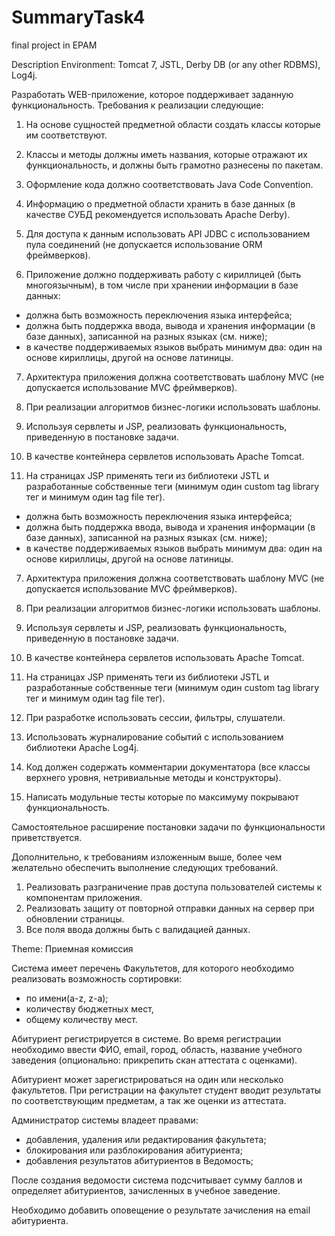 # SummaryTask4
final project in EPAM

Description
Environment: Tomcat 7, JSTL, Derby DB (or any other RDBMS), Log4j.

Разработать WEB-приложение, которое поддерживает заданную функциональность.
Требования к реализации следующие:

1. На основе сущностей предметной области создать классы которые им соответствуют.

2. Классы и методы должны иметь названия, которые отражают их функциональность, и должны быть грамотно разнесены по пакетам.

3. Оформление кода должно соответствовать Java Code Convention.

4. Информацию о предметной области хранить в базе данных (в качестве СУБД рекомендуется использовать Apache Derby).

5. Для доступа к данным использовать API JDBC с использованием пула соединений (не допускается использование ORM фреймверков).

6. Приложение должно поддерживать работу с кириллицей (быть многоязычным), в том числе при хранении информации в базе данных:
- должна быть возможность переключения языка интерфейса;
- должна быть поддержка ввода, вывода и хранения информации (в базе данных), записанной на разных языках (см. ниже);
- в качестве поддерживаемых языков выбрать минимум два: один на основе кириллицы, другой на основе латиницы.

7. Архитектура приложения должна соответствовать шаблону MVC (не допускается использование MVC фреймверков).

8. При реализации алгоритмов бизнес-логики использовать шаблоны.

9. Используя сервлеты и JSP, реализовать функциональность, приведенную в постановке задачи.

10. В качестве контейнера сервлетов использовать Apache Tomcat.

11. На страницах JSP применять теги из библиотеки JSTL и разработанные собственные теги (минимум один custom tag library тег и минимум один tag file тег).

- должна быть возможность переключения языка интерфейса;
- должна быть поддержка ввода, вывода и хранения информации (в базе данных), записанной на разных языках (см. ниже);
- в качестве поддерживаемых языков выбрать минимум два: один на основе кириллицы, другой на основе латиницы.

7. Архитектура приложения должна соответствовать шаблону MVC (не допускается использование MVC фреймверков).

8. При реализации алгоритмов бизнес-логики использовать шаблоны.

9. Используя сервлеты и JSP, реализовать функциональность, приведенную в постановке задачи.

10. В качестве контейнера сервлетов использовать Apache Tomcat.

11. На страницах JSP применять теги из библиотеки JSTL и разработанные собственные теги (минимум один custom tag library тег и минимум один tag file тег).

12. При разработке использовать сессии, фильтры, слушатели.

13. Использовать журналирование событий с использованием библиотеки Apache Log4j.

14. Код должен содержать комментарии документатора (все классы верхнего уровня, нетривиальные методы и конструкторы).

15. Написать модульные тесты которые по максимуму покрывают функциональность.

Самостоятельное расширение постановки задачи по функциональности приветствуется.

Дополнительно, к требованиям изложенным выше, более чем желательно обеспечить выполнение следующих требований.

1. Реализовать разграничение прав доступа пользователей системы к компонентам приложения.
2. Реализовать защиту от повторной отправки данных на сервер при обновлении страницы.
3. Все поля ввода должны быть с валидацией данных.

Theme: Приемная комиссия

Система имеет перечень Факультетов, для которого необходимо реализовать возможность сортировки:

- по имени(a-z, z-a);
- количеству бюджетных мест,
- общему количеству мест.

Абитуриент регистрируется в системе. Во время регистрации необходимо ввести ФИО, email, город, область, название учебного заведения (опционально: прикрепить скан аттестата с оценками).

Абитуриент может зарегистрироваться на один или несколько факультетов. При регистрации на факультет студент вводит результаты по соответствующим предметам, а так же оценки из аттестата.

Администратор системы владеет правами:

- добавления, удаления или редактирования факультета;
- блокирования или разблокирования абитуриента;
- добавления результатов абитуриентов в Ведомость;

После создания ведомости система подсчитывает сумму баллов и определяет абитуриентов, зачисленных в учебное заведение.

Необходимо добавить оповещение о результате зачисления на email абитуриента.
